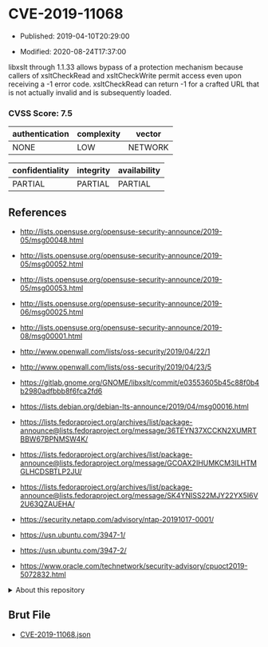 # CVE-2019-11068

- Published: 2019-04-10T20:29:00

- Modified: 2020-08-24T17:37:00

libxslt through 1.1.33 allows bypass of a protection mechanism because callers of xsltCheckRead and xsltCheckWrite permit access even upon receiving a -1 error code. xsltCheckRead can return -1 for a crafted URL that is not actually invalid and is subsequently loaded.

### CVSS Score: **7.5**

| authentication | complexity | vector |
| --- | --- | --- |
| NONE | LOW | NETWORK |

| confidentiality | integrity | availability |
| --- | --- | --- |
| PARTIAL | PARTIAL | PARTIAL |

## References

* http://lists.opensuse.org/opensuse-security-announce/2019-05/msg00048.html

* http://lists.opensuse.org/opensuse-security-announce/2019-05/msg00052.html

* http://lists.opensuse.org/opensuse-security-announce/2019-05/msg00053.html

* http://lists.opensuse.org/opensuse-security-announce/2019-06/msg00025.html

* http://lists.opensuse.org/opensuse-security-announce/2019-08/msg00001.html

* http://www.openwall.com/lists/oss-security/2019/04/22/1

* http://www.openwall.com/lists/oss-security/2019/04/23/5

* https://gitlab.gnome.org/GNOME/libxslt/commit/e03553605b45c88f0b4b2980adfbbb8f6fca2fd6

* https://lists.debian.org/debian-lts-announce/2019/04/msg00016.html

* https://lists.fedoraproject.org/archives/list/package-announce@lists.fedoraproject.org/message/36TEYN37XCCKN2XUMRTBBW67BPNMSW4K/

* https://lists.fedoraproject.org/archives/list/package-announce@lists.fedoraproject.org/message/GCOAX2IHUMKCM3ILHTMGLHCDSBTLP2JU/

* https://lists.fedoraproject.org/archives/list/package-announce@lists.fedoraproject.org/message/SK4YNISS22MJY22YX5I6V2U63QZAUEHA/

* https://security.netapp.com/advisory/ntap-20191017-0001/

* https://usn.ubuntu.com/3947-1/

* https://usn.ubuntu.com/3947-2/

* https://www.oracle.com/technetwork/security-advisory/cpuoct2019-5072832.html

<details>
<summary>About this repository</summary> 

  This repository is part of the project [Live Hack CVE](https://github.com/Live-Hack-CVE). Main website can be found [www.live-hack.org](https://www.live-hack.org) 
  
  Made by [Sn0wAlice](https://github.com/Sn0wAlice) for the people that care about security and need to have a feed of the latest CVEs. Hope you enjoy it, don't forget to star the repo and follow me on [Twitter](https://twitter.com/Sn0wAlice) and [Github](https://github.com/Sn0wAlice). And that is my [personnal website](https://www.alice-snow.me/)

  - [Home Page](https://github.com/Live-Hack-CVE)
  - [Framework](https://github.com/Live-Hack-CVE/cve-framework)
  - [CVE database](https://github.com/Live-Hack-CVE/full_database)
  - [Changelog](https://github.com/Live-Hack-CVE/Changelog)
</details>

## Brut File

* [CVE-2019-11068.json](https://raw.githubusercontent.com/Live-Hack-CVE/full_database/main/cves/2019/CVE-2019-11068.json)

